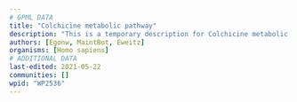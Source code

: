 ```yaml
---
# GPML DATA
title: "Colchicine metabolic pathway"
description: "This is a temporary description for Colchicine metabolic pathway"
authors: [Egonw, MaintBot, Eweitz]
organisms: [Homo sapiens]
# ADDITIONAL DATA
last-edited: 2021-05-22
communities: []
wpid: "WP2536"
---
```


